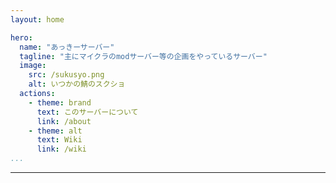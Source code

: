 ```yaml
---
layout: home

hero:
  name: "あっきーサーバー"
  tagline: "主にマイクラのmodサーバー等の企画をやっているサーバー"
  image:
    src: /sukusyo.png
    alt: いつかの鯖のスクショ
  actions:
    - theme: brand
      text: このサーバーについて
      link: /about
    - theme: alt
      text: Wiki
      link: /wiki
...
```

---